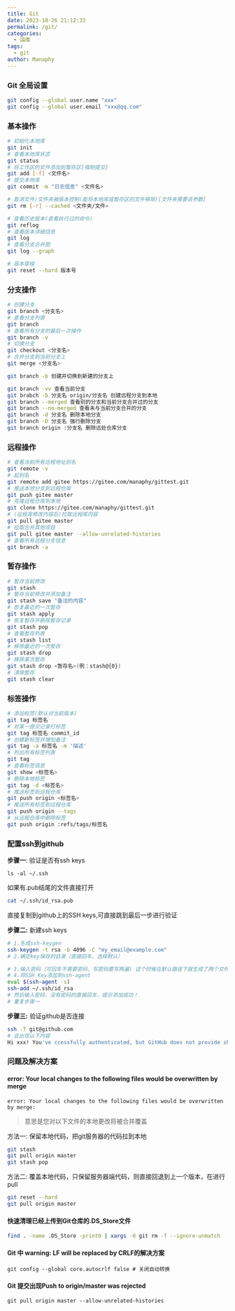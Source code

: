 ```yaml
---
title: Git
date: 2023-10-26 21:12:33
permalink: /git/
categories:
  - 运维
tags:
  - git
author: Manaphy
---
```

### Git 全局设置
```bash
git config --global user.name "xxx"
git config --global user.email "xxx@qq.com"
```
### 基本操作
```bash
# 初始化本地库
git init
# 查看本地库状态
git status
# 将工作区的文件添加到暂存区[强制提交]
git add [-f] <文件名>
# 提交本地库
git commit -m "日志信息" <文件名>

# 取消文件/文件夹被版本控制(能将本地库或暂存区的文件移除)[文件夹需要该参数]
git rm [-r] --cached <文件夹/文件>

# 查看历史版本(查看执行过的命令)
git reflog
# 查看版本详细信息
git log
# 查看分支合并图
git log --graph

# 版本穿梭
git reset --hard 版本号
```
### 分支操作
```bash
# 创建分支
git branch <分支名>
# 查看分支列表
git branch
# 查看所有分支的最后一次操作
git branch -v
# 切换分支
git checkout <分支名>
# 合并分支到当前分支上
git merge <分支名>

git branch -b 创建并切换到新建的分支上

git branch -vv 查看当前分支
git brabch -b 分支名 origin/分支名 创建远程分支到本地
git branch --merged 查看别的分支和当前分支合并过的分支
git branch --no-merged 查看未与当前分支合并的分支
git branch -d 分支名 删除本地分支
git branch -D 分支名 强行删除分支
git branch origin :分支名 删除远处仓库分支
```
### 远程操作
```bash
# 查看当前所有远程地址别名
git remote -v
# 起别名
git remote add gitee https://gitee.com/manaphy/gittest.git
# 推送本地分支到远程仓库
git push gitee master
# 克隆远程仓库到本地
git clone https://gitee.com/manaphy/gittest.git
# (远程库修改内容后)拉取远程库内容
git pull gitee master
# 拉取合并其他项目
git pull gitee master --allow-unrelated-histories
# 查看所有远程分支信息
git branch -a
```
### 暂存操作
```bash
# 暂存当前修改
git stash
# 暂存当前修改并添加备注
git stash save "备注的内容"
# 恢复最近的一次暂存
git stash apply
# 恢复暂存并删除暂存记录
git stash pop
# 查看暂存列表
git stash list
# 移除最近的一次暂存
git stash drop
# 移除某次暂存
git stash drop <暂存名>(例：stash@{0})
# 清除暂存
git stash clear
```
### 标签操作
```bash
# 添加标签(默认对当前版本)
git tag 标签名
# 对某一提交记录打标签
git tag 标签名 commit_id
# 创建新标签并增加备注
git tag -a 标签名 -m '描述'
# 列出所有标签列表
git tag
# 查看标签信息
git show <标签名> 
# 删除本地标签
git tag -d <标签名>
# 推送标签到远程仓库
git push origin <标签名>
# 推送所有标签到远程仓库
git push origin --tags
# 从远程仓库中删除标签
git push origin :refs/tags/标签名
```
### 配置ssh到github

**步骤一**: 验证是否有ssh keys

```shell
ls -al ~/.ssh
```

如果有.pub结尾的文件直接打开

```sh
cat ~/.ssh/id_rsa.pub
```

直接复制到github上的SSH keys,可直接跳到最后一步进行验证

**步骤二:** 新建ssh keys

```sh
# 1.生成ssh-keygen
ssh-keygen -t rsa -b 4096 -C "my_email@example.com"
# 2.确定key保存的目录（直接回车，选择默认）

# 3.输入密码（可回车不需要密码，写密码要写两遍) 这个时候在默认路径下就生成了两个文件，公钥和私钥。
# 4.将SSH Key添加到ssh-agent
eval $(ssh-agent -s)
ssh-add ~/.ssh/id_rsa
# 然后输入密码，没有密码的直接回车，提示添加成功！
# 重复步骤一
```

**步骤三:** 验证github是否连接

```sh
ssh -T git@github.com
# 会出现以下内容
Hi xxx! You've ccessfully authenticated, but GitHub does not provide shell access.
```





### 问题及解决方案 

#### error: Your local changes to the following files would be overwritten by merge
`error: Your local changes to the following files would be overwritten by merge:`
> 意思是您对以下文件的本地更改将被合并覆盖

方法一: 保留本地代码，把git服务器的代码拉到本地
```bash
git stash
git pull origin master
git stash pop
```
方法二: 覆盖本地代码，只保留服务器端代码，则直接回退到上一个版本，在进行pull
```bash
git reset --hard
git pull origin master
```

#### 快速清理已经上传到Git仓库的.DS_Store文件

```bash
find . -name .DS_Store -print0 | xargs -0 git rm -f --ignore-unmatch
```

#### Git 中 warning: LF will be replaced by CRLF的解决方案

```shell
git config --global core.autocrlf false # 关闭自动转换
```

#### Git 提交出现Push to origin/master was rejected

```shell
git pull origin master --allow-unrelated-histories
```

